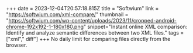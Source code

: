 +++
date = 2023-12-04T20:57:18.815Z
title = "Softwium"
link = "https://softwium.com/xml-compare/"
thumbnail = "https://softwium.com/wp-content/uploads/2023/11/cropped-android-chrome-192x192-1-180x180.png"
snippet="Instant online XML comparison: Identify and analyze semantic differences between two XML files."
tags = ["xml"," diff"]
+++
No daily limit for comparing files directly from the browser.
